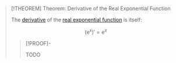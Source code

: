 >[!THEOREM] Theorem: Derivative of the Real Exponential Function
>
>The [derivative](../../Differentiation/Differentiability%20of%20Real%20Functions.md) of the [real exponential function](The%20Real%20Exponential%20Function.md) is itself:
>
>$$(\mathrm{e}^x)' = \mathrm{e}^x$$
>
>>[!PROOF]-
>>
>>TODO
>>
>